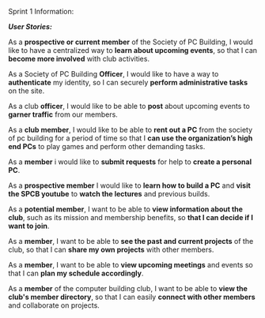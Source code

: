 Sprint 1 Information:


_**User Stories:**_

As a **prospective or current member** of the Society of PC Building, I would like to have a centralized way to **learn about upcoming events**, so that I can **become more involved** with club activities. 

As a Society of PC Building **Officer**, I would like to have a way to **authenticate** my identity, so I can securely **perform administrative tasks** on the site.

As a club **officer**, I would like to be able to **post** about upcoming events to **garner traffic** from our members.

As a **club member**, I would like to be able to **rent out a PC** from the society of pc building for a period of time so that I **can use the organization’s high end PCs** to play games and perform other demanding tasks.

As a **member** i would like to **submit requests** for help to **create a personal PC**.

As a **prospective member** I would like to **learn how to build a PC** and **visit the SPCB youtube** to **watch the lectures** and previous builds.

As a **potential member**, I want to be able to **view information about the club**, such as its mission and membership benefits, so **that I can decide if I want to join**.

As a **member**, I want to be able to **see the past and current projects** of the club, so that I can **share my own projects** with other members.

As a **member**, I want to be able to **view upcoming meetings** and events so that I can **plan my schedule accordingly**.

As a **member** of the computer building club, I want to be able to **view the club's member directory**, so that I can easily **connect with other members** and collaborate on projects.
